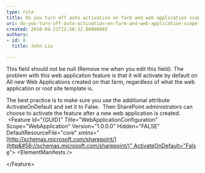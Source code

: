 ```yaml
---
type: rule
title: Do you turn off auto activation on farm and web application scope features?
uri: do-you-turn-off-auto-activation-on-farm-and-web-application-scope-features
created: 2010-04-21T12:58:32.0000000Z
authors:
- id: 8
  title: John Liu

---
```


 This field should not be null (Remove me when you edit this field).   The problem with this web application feature is that it will activate by default on All new Web Applications created on that farm, regardless of what the web application or root site template is.

 The best practice is to make sure you use the additional attribute ActivateOnDefault and set it to False.  Then SharePoint administrators can choose to activate the feature after a new web application is created.
  &lt;Feature Id="{GUID}" Title="WebApplicationConfiguration" Scope="WebApplication" Version="1.0.0.0" Hidden="FALSE" DefaultResourceFile="core" xmlns="[http://schemas.microsoft.com/sharepoint/](http&#58;//schemas.microsoft.com/sharepoint/)" ActivateOnDefault="False"&gt;
&lt;ElementManifests /&gt;

&lt;/Feature&gt;



